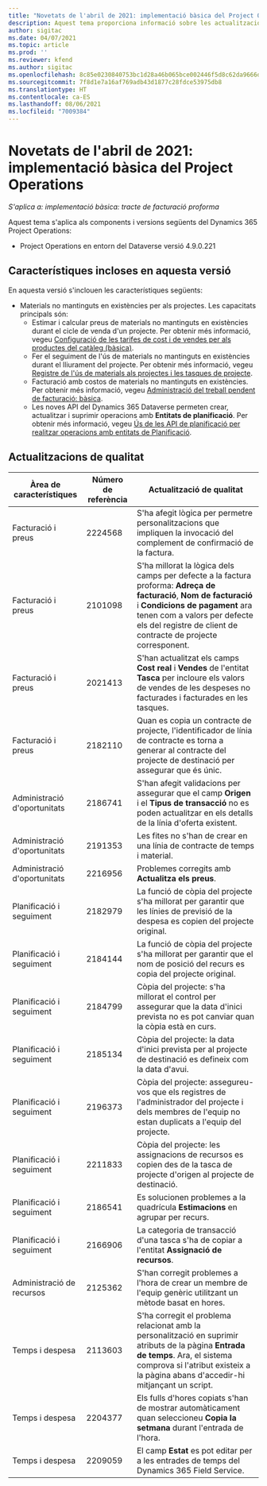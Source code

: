 ```yaml
---
title: "Novetats de l'abril de 2021: implementació bàsica del Project Operations"
description: Aquest tema proporciona informació sobre les actualitzacions de qualitat disponibles a la versió d'abril de 2021 de la implementació bàsica del Project Operations.
author: sigitac
ms.date: 04/07/2021
ms.topic: article
ms.prod: ''
ms.reviewer: kfend
ms.author: sigitac
ms.openlocfilehash: 8c85e0230840753bc1d28a46b065bce002446f5d8c62da9666d58bc9d2a68af8
ms.sourcegitcommit: 7f8d1e7a16af769adb43d1877c28fdce53975db8
ms.translationtype: HT
ms.contentlocale: ca-ES
ms.lasthandoff: 08/06/2021
ms.locfileid: "7009384"
---
```

# <a name="whats-new-april-2021---project-operations-lite-deployment"></a>Novetats de l'abril de 2021: implementació bàsica del Project Operations

_S'aplica a: implementació bàsica: tracte de facturació proforma_

Aquest tema s'aplica als components i versions següents del Dynamics 365 Project Operations:

  - Project Operations en entorn del Dataverse versió 4.9.0.221 

## <a name="features-included-in-this-release"></a>Característiques incloses en aquesta versió

En aquesta versió s'inclouen les característiques següents:

- Materials no mantinguts en existències per als projectes. Les capacitats principals són:
  - Estimar i calcular preus de materials no mantinguts en existències durant el cicle de venda d'un projecte. Per obtenir més informació, vegeu [Configuració de les tarifes de cost i de vendes per als productes del catàleg (bàsica)](../pricing-costing/set-up-cost-sales-rates-catalog-products.md).
  - Fer el seguiment de l'ús de materials no mantinguts en existències durant el lliurament del projecte. Per obtenir més informació, vegeu [Registre de l'ús de materials als projectes i les tasques de projecte](../../material/material-usage-log.md).
  - Facturació amb costos de materials no mantinguts en existències. Per obtenir més informació, vegeu [Administració del treball pendent de facturació: bàsica](../proforma-invoicing/manage-billing-backlog-sales.md#product-billing-backlog).
  - Les noves API del Dynamics 365 Dataverse permeten crear, actualitzar i suprimir operacions amb **Entitats de planificació**. Per obtenir més informació, vegeu [Ús de les API de planificació per realitzar operacions amb entitats de Planificació](../../project-management/schedule-api-preview.md).

## <a name="quality-updates"></a>Actualitzacions de qualitat

| **Àrea de característiques** | **Número de referència** | **Actualització de qualitat** |
| --- | --- | --- |
| Facturació i preus | 2224568 | S'ha afegit lògica per permetre personalitzacions que impliquen la invocació del complement de confirmació de la factura. |
| Facturació i preus | 2101098 | S'ha millorat la lògica dels camps per defecte a la factura proforma: **Adreça de facturació**, **Nom de facturació** i **Condicions de pagament** ara tenen com a valors per defecte els del registre de client de contracte de projecte corresponent. |
| Facturació i preus | 2021413 | S'han actualitzat els camps **Cost real** i **Vendes** de l'entitat **Tasca** per incloure els valors de vendes de les despeses no facturades i facturades en les tasques. |
| Facturació i preus | 2182110 | Quan es copia un contracte de projecte, l'identificador de línia de contracte es torna a generar al contracte del projecte de destinació per assegurar que és únic. |
| Administració d'oportunitats | 2186741 | S'han afegit validacions per assegurar que el camp **Origen** i el **Tipus de transacció** no es poden actualitzar en els detalls de la línia d'oferta existent. |
| Administració d'oportunitats | 2191353 | Les fites no s'han de crear en una línia de contracte de temps i material. |
| Administració d'oportunitats | 2216956 | Problemes corregits amb **Actualitza els preus**. |
| Planificació i seguiment | 2182979 | La funció de còpia del projecte s'ha millorat per garantir que les línies de previsió de la despesa es copien del projecte original. |
| Planificació i seguiment | 2184144 | La funció de còpia del projecte s'ha millorat per garantir que el nom de posició del recurs es copia del projecte original. |
| Planificació i seguiment | 2184799 | Còpia del projecte: s'ha millorat el control per assegurar que la data d'inici prevista no es pot canviar quan la còpia està en curs. |
| Planificació i seguiment | 2185134 | Còpia del projecte: la data d'inici prevista per al projecte de destinació es defineix com la data d'avui. |
| Planificació i seguiment | 2196373 | Còpia del projecte: assegureu-vos que els registres de l'administrador del projecte i dels membres de l'equip no estan duplicats a l'equip del projecte. |
| Planificació i seguiment | 2211833 | Còpia del projecte: les assignacions de recursos es copien des de la tasca de projecte d'origen al projecte de destinació. |
| Planificació i seguiment | 2186541 | Es solucionen problemes a la quadrícula **Estimacions** en agrupar per recurs. |
| Planificació i seguiment | 2166906 | La categoria de transacció d'una tasca s'ha de copiar a l'entitat **Assignació de recursos**. |
| Administració de recursos | 2125362 | S'han corregit problemes a l'hora de crear un membre de l'equip genèric utilitzant un mètode basat en hores. |
| Temps i despesa | 2113603 | S'ha corregit el problema relacionat amb la personalització en suprimir atributs de la pàgina **Entrada de temps**. Ara, el sistema comprova si l'atribut existeix a la pàgina abans d'accedir-hi mitjançant un script. |
| Temps i despesa | 2204377 | Els fulls d'hores copiats s'han de mostrar automàticament quan seleccioneu **Copia la setmana** durant l'entrada de l'hora. |
| Temps i despesa | 2209059 | El camp **Estat** es pot editar per a les entrades de temps del Dynamics 365 Field Service. |
